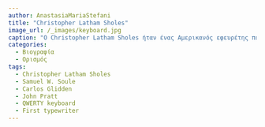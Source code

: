 ```yaml
---
author: AnastasiaMariaStefani
title: "Christopher Latham Sholes"
image_url: /_images/keyboard.jpg
caption: "Ο Christopher Latham Sholes ήταν ένας Αμερικανός εφευρέτης που εφευρέθηκε το πληκτρολόγιο QWERTY, και, μαζί με τον Samuel W. Soule, τον Carlos Glidden και τον John Pratt, υποστηρίχθηκε ότι ήταν ένας από τους εφευρέτες της πρώτης γραφομηχανής στις Ηνωμένες Πολιτείες."
categories:
  - Βιογραφία 
  - Ορισμός 
tags:
  - Christopher Latham Sholes
  - Samuel W. Soule
  - Carlos Glidden
  - John Pratt
  - QWERTY keyboard
  - First typewriter
---
```

